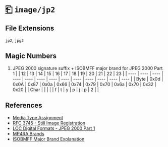 # [⎗](../README.md) `image/jp2`

## File Extensions

`jp2`, `jpg2`

## Magic Numbers

1. JPEG 2000 signature suffix + ISOBMFF major brand for JPEG 2000 Part 1
   | | 12 | 13 | 14 | 15 | 16 | 17 | 18 | 19 | 20 | 21 | 22 | 23 |
   | ---- | ---- | ---- | ---- | ---- | ---- | ---- | ---- | ---- | ---- | ---- | ---- | ---- |
   | Byte | 0x0d | 0x0A | 0x87 | 0x0a | 0x66 | 0x74 | 0x79 | 0x70 | 0x6a | 0x70 | 0x32 | 0x20 |
   | Char | | | | | f | t | y | p | j | p | 2 | |

## References

- [Media Type Assignment](https://www.iana.org/assignments/media-types/image/jp2)
- [RFC 3745 - Still Image Registration](https://datatracker.ietf.org/doc/html/rfc3745#section-4.1)
- [LOC Digital Formats - JPEG 2000 Part 1](https://www.loc.gov/preservation/digital/formats/fdd/fdd000143.shtml)
- [MP4RA Brands](https://mp4ra.org/registered-types/brands)
- [ISOBMFF Major Brand Explanation](https://www.ftyps.com/what.html)
